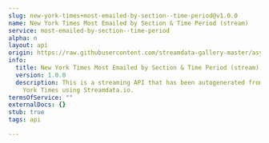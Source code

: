 ```yaml
---
slug: new-york-times+most-emailed-by-section--time-period@v1.0.0
name: New York Times Most Emailed by Section & Time Period (stream)
service: most-emailed-by-section--time-period
alpha: n
layout: api
origin: https://raw.githubusercontent.com/streamdata-gallery-master/asyncapi/master/_listings/new-york-times/new-york-times-most-emailed-by-section--time-period-stream-async.md
info:
  title: New York Times Most Emailed by Section & Time Period (stream)
  version: 1.0.0
  description: This is a streaming API that has been autogenerated from the New
    York Times using Streamdata.io.
termsOfService: ""
externalDocs: {}
stub: true
tags: api

---
```

